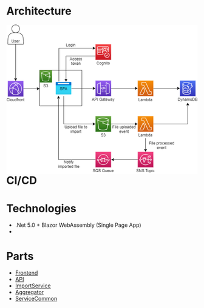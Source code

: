 # Architecture

<img align="left" alt="Project Architecture" title="Project Architecture" src="https://raw.githubusercontent.com/dgenezini/AWSPersonalFinance/main/PersonalFinance.png" />

# CI/CD

# Technologies

- .Net 5.0 + Blazor WebAssembly (Single Page App)
- 

# Parts

- [Frontend](https://github.com/dgenezini/PersonalFinance.Frontend)
- [API](https://github.com/dgenezini/PersonalFinance.API)
- [ImportService](https://github.com/dgenezini/PersonalFinance.ImportService)
- [Aggregator](https://github.com/dgenezini/PersonalFinance.Aggregator)
- [ServiceCommon](https://github.com/dgenezini/PersonalFinance.ServiceCommon)